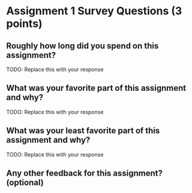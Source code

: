 # Assignment 1 Survey Questions (3 points)

## Roughly how long did you spend on this assignment?

TODO: Replace this with your response

## What was your favorite part of this assignment and why?

TODO: Replace this with your response

## What was your least favorite part of this assignment and why?

TODO: Replace this with your response

## Any other feedback for this assignment? (optional)
